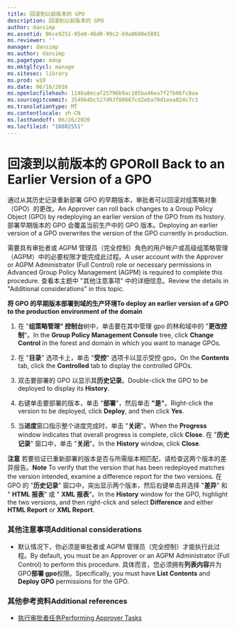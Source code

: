 ```yaml
---
title: 回滚到以前版本的 GPO
description: 回滚到以前版本的 GPO
author: dansimp
ms.assetid: 06ce9251-95e0-46d0-99c2-b9a0690e5891
ms.reviewer: ''
manager: dansimp
ms.author: dansimp
ms.pagetype: mdop
ms.mktglfcycl: manage
ms.sitesec: library
ms.prod: w10
ms.date: 06/16/2016
ms.openlocfilehash: 1146a8ecaf25796b9ac105ba46ea7f27b06fc8aa
ms.sourcegitcommit: 354664bc527d93f80687cd2eba70d1eea024c7c3
ms.translationtype: MT
ms.contentlocale: zh-CN
ms.lasthandoff: 06/26/2020
ms.locfileid: "10802551"
---
```

# <span data-ttu-id="c1c1c-103">回滚到以前版本的 GPO</span><span class="sxs-lookup"><span data-stu-id="c1c1c-103">Roll Back to an Earlier Version of a GPO</span></span>


<span data-ttu-id="c1c1c-104">通过从其历史记录重新部署 GPO 的早期版本，审批者可以回滚对组策略对象（GPO）的更改。</span><span class="sxs-lookup"><span data-stu-id="c1c1c-104">An Approver can roll back changes to a Group Policy Object (GPO) by redeploying an earlier version of the GPO from its history.</span></span> <span data-ttu-id="c1c1c-105">部署早期版本的 GPO 会覆盖当前生产中的 GPO 版本。</span><span class="sxs-lookup"><span data-stu-id="c1c1c-105">Deploying an earlier version of a GPO overwrites the version of the GPO currently in production.</span></span>

<span data-ttu-id="c1c1c-106">需要具有审批者或 AGPM 管理员（完全控制）角色的用户帐户或高级组策略管理（AGPM）中的必要权限才能完成此过程。</span><span class="sxs-lookup"><span data-stu-id="c1c1c-106">A user account with the Approver or AGPM Administrator (Full Control) role or necessary permissions in Advanced Group Policy Management (AGPM) is required to complete this procedure.</span></span> <span data-ttu-id="c1c1c-107">查看本主题中 "其他注意事项" 中的详细信息。</span><span class="sxs-lookup"><span data-stu-id="c1c1c-107">Review the details in "Additional considerations" in this topic.</span></span>

**<span data-ttu-id="c1c1c-108">将 GPO 的早期版本部署到域的生产环境</span><span class="sxs-lookup"><span data-stu-id="c1c1c-108">To deploy an earlier version of a GPO to the production environment of the domain</span></span>**

1.  <span data-ttu-id="c1c1c-109">在 "**组策略管理" 控制台**树中，单击要在其中管理 gpo 的林和域中的 "**更改控制**"。</span><span class="sxs-lookup"><span data-stu-id="c1c1c-109">In the **Group Policy Management Console** tree, click **Change Control** in the forest and domain in which you want to manage GPOs.</span></span>

2.  <span data-ttu-id="c1c1c-110">在 "**目录**" 选项卡上，单击 "**受控**" 选项卡以显示受控 gpo。</span><span class="sxs-lookup"><span data-stu-id="c1c1c-110">On the **Contents** tab, click the **Controlled** tab to display the controlled GPOs.</span></span>

3.  <span data-ttu-id="c1c1c-111">双击要部署的 GPO 以显示其**历史记录**。</span><span class="sxs-lookup"><span data-stu-id="c1c1c-111">Double-click the GPO to be deployed to display its **History**.</span></span>

4.  <span data-ttu-id="c1c1c-112">右键单击要部署的版本，单击 "**部署**"，然后单击 **"是"**。</span><span class="sxs-lookup"><span data-stu-id="c1c1c-112">Right-click the version to be deployed, click **Deploy**, and then click **Yes**.</span></span>

5.  <span data-ttu-id="c1c1c-113">当**进度**窗口指示整个进度完成时，单击 "**关闭**"。</span><span class="sxs-lookup"><span data-stu-id="c1c1c-113">When the **Progress** window indicates that overall progress is complete, click **Close**.</span></span> <span data-ttu-id="c1c1c-114">在 "**历史记录**" 窗口中，单击 "**关闭**"。</span><span class="sxs-lookup"><span data-stu-id="c1c1c-114">In the **History** window, click **Close**.</span></span>

<span data-ttu-id="c1c1c-115">**注意** 若要验证已重新部署的版本是否与所需版本相匹配，请检查这两个版本的差异报告。</span><span class="sxs-lookup"><span data-stu-id="c1c1c-115">**Note** To verify that the version that has been redeployed matches the version intended, examine a difference report for the two versions.</span></span> <span data-ttu-id="c1c1c-116">在 GPO 的 "**历史记录**" 窗口中，突出显示两个版本，然后右键单击并选择 "**差异**" 和 " **HTML 报表**" 或 " **XML 报表**"。</span><span class="sxs-lookup"><span data-stu-id="c1c1c-116">In the **History** window for the GPO, highlight the two versions, and then right-click and select **Difference** and either **HTML Report** or **XML Report**.</span></span>

 

### <span data-ttu-id="c1c1c-117">其他注意事项</span><span class="sxs-lookup"><span data-stu-id="c1c1c-117">Additional considerations</span></span>

-   <span data-ttu-id="c1c1c-118">默认情况下，你必须是审批者或 AGPM 管理员（完全控制）才能执行此过程。</span><span class="sxs-lookup"><span data-stu-id="c1c1c-118">By default, you must be an Approver or an AGPM Administrator (Full Control) to perform this procedure.</span></span> <span data-ttu-id="c1c1c-119">具体而言，您必须拥有**列表内容**并为 GPO**部署 gpo**权限。</span><span class="sxs-lookup"><span data-stu-id="c1c1c-119">Specifically, you must have **List Contents** and **Deploy GPO** permissions for the GPO.</span></span>

### <span data-ttu-id="c1c1c-120">其他参考资料</span><span class="sxs-lookup"><span data-stu-id="c1c1c-120">Additional references</span></span>

-   [<span data-ttu-id="c1c1c-121">执行审批者任务</span><span class="sxs-lookup"><span data-stu-id="c1c1c-121">Performing Approver Tasks</span></span>](performing-approver-tasks-agpm40.md)

 

 






